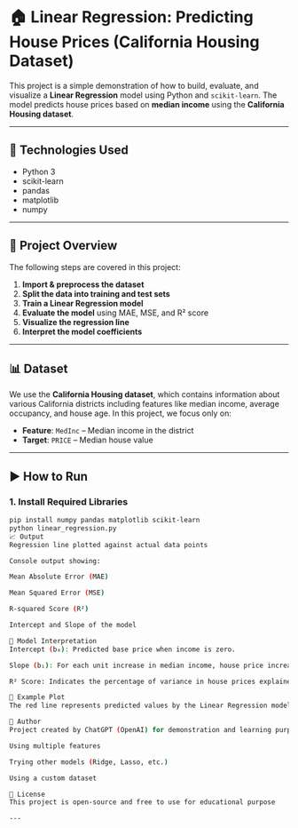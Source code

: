 # 🏠 Linear Regression: Predicting House Prices (California Housing Dataset)

This project is a simple demonstration of how to build, evaluate, and visualize a **Linear Regression** model using Python and `scikit-learn`. The model predicts house prices based on **median income** using the **California Housing dataset**.

---

## 🔧 Technologies Used

- Python 3
- scikit-learn
- pandas
- matplotlib
- numpy

---

## 📂 Project Overview

The following steps are covered in this project:

1. **Import & preprocess the dataset**
2. **Split the data into training and test sets**
3. **Train a Linear Regression model**
4. **Evaluate the model** using MAE, MSE, and R² score
5. **Visualize the regression line**
6. **Interpret the model coefficients**

---

## 📊 Dataset

We use the **California Housing dataset**, which contains information about various California districts including features like median income, average occupancy, and house age. In this project, we focus only on:

- **Feature**: `MedInc` – Median income in the district
- **Target**: `PRICE` – Median house value

---

## ▶️ How to Run

### 1. Install Required Libraries

```bash
pip install numpy pandas matplotlib scikit-learn
python linear_regression.py
📈 Output
Regression line plotted against actual data points

Console output showing:

Mean Absolute Error (MAE)

Mean Squared Error (MSE)

R-squared Score (R²)

Intercept and Slope of the model

📘 Model Interpretation
Intercept (b₀): Predicted base price when income is zero.

Slope (b₁): For each unit increase in median income, house price increases by approximately this much.

R² Score: Indicates the percentage of variance in house prices explained by median income.

📎 Example Plot
The red line represents predicted values by the Linear Regression model, while the blue points represent actual house prices.

👤 Author
Project created by ChatGPT (OpenAI) for demonstration and learning purposes. You can extend this project by:

Using multiple features

Trying other models (Ridge, Lasso, etc.)

Using a custom dataset

📝 License
This project is open-source and free to use for educational purpose

---



